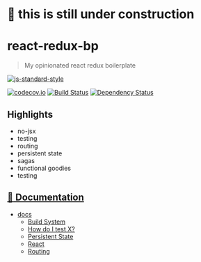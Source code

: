 # :construction_worker: this is still under construction

# react-redux-bp

> My opinionated react redux boilerplate

[![js-standard-style](https://cdn.rawgit.com/feross/standard/master/badge.svg)](https://github.com/feross/standard)

[![codecov.io](https://codecov.io/github/stoeffel/react-redux-bp/coverage.svg?branch=master)](https://codecov.io/github/stoeffel/react-redux-bp?branch=master)
[![Build Status](https://travis-ci.org/stoeffel/react-redux-bp.svg?branch=master)](https://travis-ci.org/stoeffel/react-redux-bp)
[![Dependency Status](https://david-dm.org/stoeffel/react-redux-bp.svg)](https://david-dm.org/stoeffel/react-redux-bp)

## Highlights

* no-jsx
* testing
* routing
* persistent state
* sagas
* functional goodies
* testing

## [:book: Documentation](./docs)

<!-- RM(tree:*,nocontent,noparent,notop) -->

* [docs](./docs)
  * [Build System](./docs/build-system.md)
  * [How do I test X?](./docs/how-do-I-test-X.md)
  * [Persistent State](./docs/persistent-state.md)
  * [React](./docs/react.md)
  * [Routing](./docs/routing.md)



<!-- /RM -->
